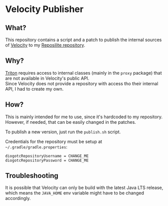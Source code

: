 # Velocity Publisher

## What?

This repository contains a script and a patch to publish the internal
sources of [Velocity](https://github.com/PaperMC/Velocity) to my
[Reposilite repository](https://repo.diogotc.com).

## Why?

[Triton](https://github.com/tritonmc/Triton) requires access to internal
classes (mainly in the `proxy` package) that are not available in Velocity's
public API.  
Since Velocity does not provide a repository with access tho their internal API,
I had to create my own.

## How?

This is mainly intended for me to use, since it's hardcoded to my repository.
However, if needed, that can be easily changed in the patches.

To publish a new version, just run the `publish.sh` script.

Credentials for the repository must be setup at `~/.gradle/gradle.properties`:

```
diogotcRepositoryUsername = CHANGE_ME
diogotcRepositoryPassword = CHANGE_ME
```

## Troubleshooting

It is possible that Velocity can only be build with the latest Java LTS release,
which means the `JAVA_HOME` env variable might have to be changed accordingly.
